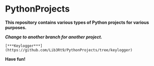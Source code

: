# PythonProjects
**This repository contains various types of Python projects for various purposes.**

***Change to another branch for another project.***
    
    [***Keylogger***](https://github.com/Lib3Rt9/PythonProjects/tree/keylogger)

**Have fun!**
